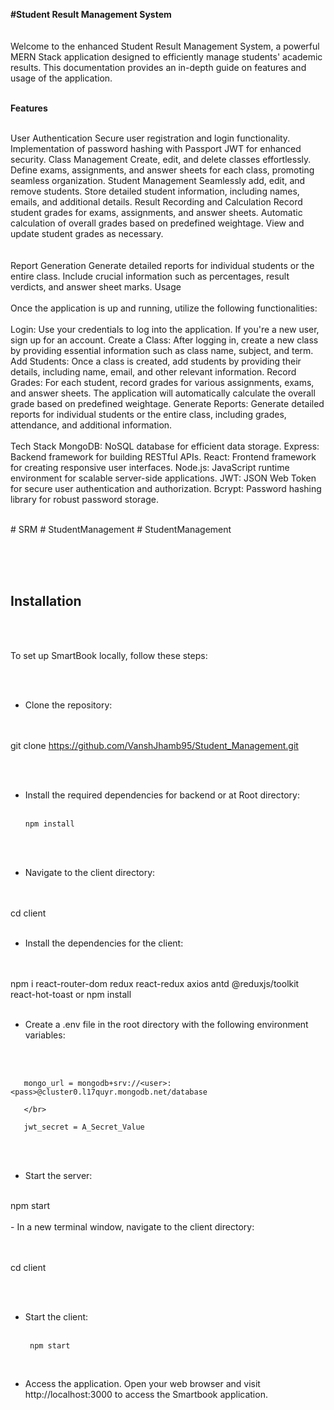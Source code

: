**#Student Result Management System**
</br></br>
</br>
Welcome to the enhanced Student Result Management System, a powerful MERN Stack application designed to efficiently manage students' academic results. This documentation provides an in-depth guide on features and usage of the application.
</br></br>

**Features**
</br></br>

User Authentication Secure user registration and login functionality. Implementation of password hashing with Passport JWT for enhanced security.
Class Management Create, edit, and delete classes effortlessly. Define exams, assignments, and answer sheets for each class, promoting seamless organization.
Student Management Seamlessly add, edit, and remove students. Store detailed student information, including names, emails, and additional details.
Result Recording and Calculation Record student grades for exams, assignments, and answer sheets. Automatic calculation of overall grades based on predefined weightage. View and update student grades as necessary.
</br></br></br>
Report Generation Generate detailed reports for individual students or the entire class. Include crucial information such as percentages, result verdicts, and answer sheet marks. Usage
</br></br>
Once the application is up and running, utilize the following functionalities:
</br>
</br>
Login: Use your credentials to log into the application. If you're a new user, sign up for an account. Create a Class: After logging in, create a new class by providing essential information such as class name, subject, and term. Add Students: Once a class is created, add students by providing their details, including name, email, and other relevant information. Record Grades: For each student, record grades for various assignments, exams, and answer sheets. The application will automatically calculate the overall grade based on predefined weightage. Generate Reports: Generate detailed reports for individual students or the entire class, including grades, attendance, and additional information.
</br>
</br>
Tech Stack MongoDB: NoSQL database for efficient data storage. Express: Backend framework for building RESTful APIs. React: Frontend framework for creating responsive user interfaces. Node.js: JavaScript runtime environment for scalable server-side applications. JWT: JSON Web Token for secure user authentication and authorization. Bcrypt: Password hashing library for robust password storage.
</br>
</br>

#   S R M 
 
 #   S t u d e n t M a n a g e m e n t 
 
 #   S t u d e n t M a n a g e m e n t 

 </br></br></br>
## Installation
</br></br>

To set up SmartBook locally, follow these steps:

</br></br>
- Clone the repository:
  
</br></br>
      git clone https://github.com/VanshJhamb95/Student_Management.git
  
      
</br></br>
- Install the required dependencies for backend or at Root directory:
  </br></br>

      npm install
  
    </br> </br>
- Navigate to the client directory:
  
</br></br>
       cd client
  </br></br>
    
- Install the dependencies for the client:
  
</br></br>
       npm i react-router-dom redux react-redux axios antd @reduxjs/toolkit react-hot-toast or npm install
  </br>
  </br>  
- Create a .env file in the root directory with the following environment variables:
  
</br></br>

       mongo_url = mongodb+srv://<user>:<pass>@cluster0.l17quyr.mongodb.net/database
       
       </br>

       jwt_secret = A_Secret_Value
       
  </br></br>

- Start the server:
  </br>
</br>
       npm start
 </br> 
    </br>
- In a new terminal window, navigate to the client directory:
  
</br></br>
       cd client
  
  </br>  </br>
- Start the client:
  </br></br>

       npm start
  
    </br>
- Access the application. Open your web browser and visit http://localhost:3000 to access the Smartbook application.
</br>
 
